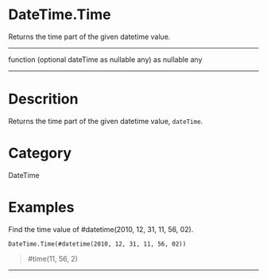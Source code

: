 ﻿# DateTime.Time
Returns the time part of the given datetime value.
***
function (optional dateTime as nullable any) as nullable any
***
# Descrition 
Returns the time part of the given datetime value, <code>dateTime</code>.
# Category 
DateTime
# Examples 
Find the time value of #datetime(2010, 12, 31, 11, 56, 02).
```
DateTime.Time(#datetime(2010, 12, 31, 11, 56, 02))
```
> #time(11, 56, 2)
***

